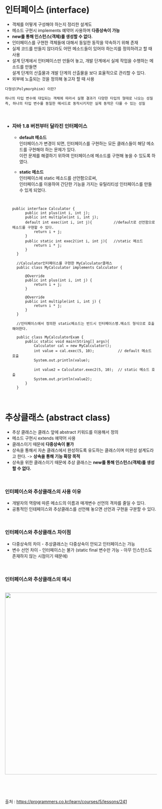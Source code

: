 # 인터페이스 (interface)   

+ 객체를 어떻게 구성해야 하는지 정리한 설계도
+ 메소드 구현시 implements 예약어 사용하며 **다중상속이 가능**
+ **new를 통해 인스턴스(객체)를 생성할 수 없다.**
+ 인터페이스를 구현한 객체들에 대해서 동일한 동작을 약속하기 위해 존재
+ 실제 코드를 만들지 않더라도 어떤 메소드들이 있어야 하는지를 정의하려고 할 때 사용   
+ 설계 단계에서 인터페이스만 만들어 놓고, 개발 단계에서 실제 작업을 수행하는 메소드를 만들면   
  설계 단계의 산출물과 개발 단계의 산출물을 보다 효율적으로 관리할 수 있다.
+ 외부에 노출되는 것을 정의해 놓고자 할 때 사용

```
다형성(Polymorphism) 이란?   

하나의 타입 변수에 대입되는 객체에 따라서 실행 결과가 다양한 타입의 형태로 나오는 성질   
즉, 하나의 타입 변수를 동일한 메서드로 동작시키지만 실제 동작은 다를 수 있는 성질
```

<br>

+ ### 자바 1.8 버전부터 달라진 인터페이스
  + **default 메소드**   
    인터페이스가 변경이 되면, 인터페이스를 구현하는 모든 클래스들이 해당 메소드를 구현해야 하는 문제가 있다.   
    이런 문제를 해결하기 위하여 인터페이스에 메소드를 구현해 놓을 수 있도록 하였다.   
    
  + **static 메소드**  
    인터페이스에 static 메소드를 선언함으로써,    
    인터페이스를 이용하여 간단한 기능을 가지는 유틸리티성 인터페이스를 만들 수 있게 되었다.
    
    
  <br>

  ```
  public interface Calculator {
        public int plus(int i, int j);
        public int multiple(int i, int j);
        default int exec(int i, int j){          //default로 선언함으로 메소드를 구현할 수 있다.
            return i + j;
        }
        public static int exec2(int i, int j){   //static 메소드 
            return i * j;
        }
    }
    
    //Calculator인터페이스를 구현한 MyCalculator클래스
    public class MyCalculator implements Calculator {

        @Override
        public int plus(int i, int j) {
            return i + j;
        }

        @Override
        public int multiple(int i, int j) {
            return i * j;
        }
    }

    //인터페이스에서 정의한 static메소드는 반드시 인터페이스명.메소드 형식으로 호출해야한다.  

    public class MyCalculatorExam {
        public static void main(String[] args){
            Calculator cal = new MyCalculator();
            int value = cal.exec(5, 10);           // default 메소드 호출 
            System.out.println(value);

            int value2 = Calculator.exec2(5, 10);  // static 메소드 호출 
            System.out.println(value2);
        }
    }
    ```

<br>

# 추상클래스 (abstract class)   
+ 추상 클래스는 클래스 앞에 abstract 키워드를 이용해서 정의
+ 메소드 구현시 extends 예약어 사용
+ 클래스이기 때문에 **다중상속이 불가**
+ 상속을 통해서 자손 클래스에서 완성하도록 유도하는 클래스이며 미완성 설계도라고 한다. -> **상속을 통해 기능 확장 목적**
+ 상속을 위한 클래스이기 때문에 추상 클래스는 **new를 통해 인스턴스(객체)를 생성할 수 없다.**



<br>

### 인터페이스와 추상클래스의 사용 이유
- 개발자의 역량에 따른 메소드의 이름과 매개변수 선언의 격차를 줄일 수 있다.
- 공통적인 인테페이스와 추상클래스를 선언해 놓으면 선언과 구현을 구분할 수 있다.

<br>

### 인터페이스와 추상클래스 차이점
- 다중상속의 차이 - 추상클래스는 다중상속이 안되고 인터페이스는 가능   
- 변수 선언 차이 - 인터페이스는 불가 (static final 변수만 가능 - 아무 인스턴스도 존재하지 않는 시점이기 때문에)

<br>

### 인터페이스와 추상클래스의 예시   
<br>

<img src="https://user-images.githubusercontent.com/73928346/126065434-f1b6025c-7a72-4bb5-a418-35d01767afdb.png" width="600">

<br><br>
<br>

출처 : https://programmers.co.kr/learn/courses/5/lessons/241
